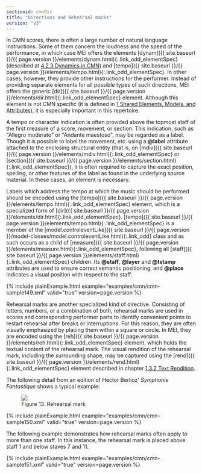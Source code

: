 ```yaml
---
sectionid: cmnDir
title: "Directions and Rehearsal marks"
version: "v3"
---
```




In CMN scores, there is often a large number of natural language instructions. Some
of them
concern the loudness and the speed of the performance, in which case MEI offers the
elements
[dynam]({{ site.baseurl }}/{{ page.version }}/elements/dynam.html){:.link_odd_elementSpec} (described at <a class="link_ptr" title="Dynamics in CMN" href="{{ site.baseurl }}/{{ page.version }}/guidelines/cmn.html#cmnDynam">4.2.3 Dynamics in CMN</a>) and [tempo]({{ site.baseurl }}/{{ page.version }}/elements/tempo.html){:.link_odd_elementSpec}. In other cases, however, they provide other instructions for the performer.
Instead of providing separate elements for all possible types of such directions,
MEI offers
the generic [dir]({{ site.baseurl }}/{{ page.version }}/elements/dir.html){:.link_odd_elementSpec} element. Although this element is not CMN specific (it
is defined in 
<a class="link_ptr" title="Shared Elements, Models, and Attributes" href="{{ site.baseurl }}/{{ page.version }}/guidelines/shared.html">1 Shared Elements, Models, and Attributes</a>), it is especially important in this repertoire.

A tempo or character indication is often provided above the topmost staff of the first
measure of a score, movement, or section. This indication, such as "Allegro moderato"
or
"Andante maestoso", may be regarded as a label. Though it is possible to label the
movement,
etc. using a **@label** attribute attached to the enclosing structural entity (that
is, on [mdiv]({{ site.baseurl }}/{{ page.version }}/elements/mdiv.html){:.link_odd_elementSpec} or [section]({{ site.baseurl }}/{{ page.version }}/elements/section.html){:.link_odd_elementSpec}), it is often required to
capture the exact position, spelling, or other features of the label as found in the
underlying source material. In these cases, an element is necessary.

Labels which address the tempo at which the music should be performed should be encoded
using the [tempo]({{ site.baseurl }}/{{ page.version }}/elements/tempo.html){:.link_odd_elementSpec} element, which is a specialized form of [dir]({{ site.baseurl }}/{{ page.version }}/elements/dir.html){:.link_odd_elementSpec}. [tempo]({{ site.baseurl }}/{{ page.version }}/elements/tempo.html){:.link_odd_elementSpec} is a member of the [model.controleventLike]({{ site.baseurl }}/{{ page.version }}/model-classes/model.controleventLike.html){:.link_odd} class and as such occurs as a child of [measure]({{ site.baseurl }}/{{ page.version }}/elements/measure.html){:.link_odd_elementSpec}, following all [staff]({{ site.baseurl }}/{{ page.version }}/elements/staff.html){:.link_odd_elementSpec} children. Its **@staff**,
**@layer** and **@tstamp** attributes are used to ensure correct semantic
positioning, and **@place** indicates a visual position with respect to the staff.

{% include plainExample.html example="examples/cmn/cmn-sample149.xml" valid="true" version=page.version %}


Rehearsal marks are another specialized kind of directive. Consisting of
letters, numbers, or a combination of both, rehearsal marks are used in scores and
corresponding performer parts to identify convenient points to restart rehearsal after
breaks or interruptions. For this reason, they are often visually emphasized by placing
them
within a square or circle. In MEI, they are encoded using the [reh]({{ site.baseurl }}/{{ page.version }}/elements/reh.html){:.link_odd_elementSpec}
element, which holds the textual content of the rehearsal mark. The visual rendition
of the
rehearsal mark, including the surrounding shape, may be captured using the [rend]({{ site.baseurl }}/{{ page.version }}/elements/rend.html){:.link_odd_elementSpec} element described in chapter 
<a class="link_ptr" title="Text Rendition" href="{{ site.baseurl }}/{{ page.version }}/guidelines/shared.html#sharedTextRendition">1.3.2 Text Rendition</a>.

The following detail from an edition of Hector Berlioz' *Symphonie
Fantastique* shows a typical example:


<figure class="figure">
   <img src="{{ site.baseurl }}/images/Images/modules/cmn/reh_berlioz.png" class="img-responsive"></img>
   <figcaption class="figure-caption">Figure 13. Rehearsal mark</figcaption>
</figure>
{% include plainExample.html example="examples/cmn/cmn-sample150.xml" valid="true" version=page.version %}


The following example demonstrates how rehearsal marks often apply to more than one
staff.
In this instance, the rehearsal mark is placed above staff 1 and below staves 7 and
11.

{% include plainExample.html example="examples/cmn/cmn-sample151.xml" valid="true" version=page.version %}


